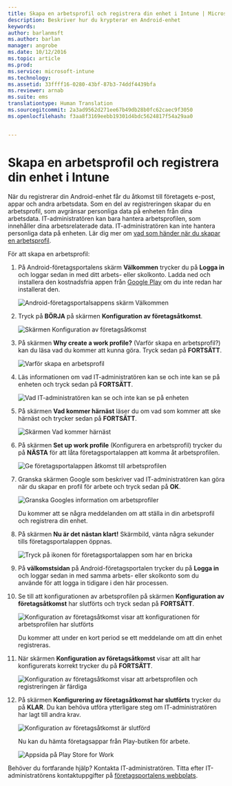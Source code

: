 ```yaml
---
title: Skapa en arbetsprofil och registrera din enhet i Intune | Microsoft Intune
description: Beskriver hur du krypterar en Android-enhet
keywords: 
author: barlanmsft
ms.author: barlan
manager: angrobe
ms.date: 10/12/2016
ms.topic: article
ms.prod: 
ms.service: microsoft-intune
ms.technology: 
ms.assetid: 33ffff16-0280-43bf-87b3-74ddf4439bfa
ms.reviewer: arnab
ms.suite: ems
translationtype: Human Translation
ms.sourcegitcommit: 2a3ad9562d271ee67b49db28b0fc62caec9f3050
ms.openlocfilehash: f3aa8f3169eebb19301d4bdc5624817f54a29aa0


---
```



# <a name="create-a-work-profile-and-enroll-your-device-in-intune"></a>Skapa en arbetsprofil och registrera din enhet i Intune

När du registrerar din Android-enhet får du åtkomst till företagets e-post, appar och andra arbetsdata. Som en del av registreringen skapar du en arbetsprofil, som avgränsar personliga data på enheten från dina arbetsdata. IT-administratören kan bara hantera arbetsprofilen, som innehåller dina arbetsrelaterade data. IT-administratören kan inte hantera personliga data på enheten. Lär dig mer om [vad som händer när du skapar en arbetsprofil](what-happens-when-you-create-a-work-profile-android.md).

För att skapa en arbetsprofil:

1.  På Android-företagsportalens skärm **Välkommen** trycker du på **Logga in** och loggar sedan in med ditt arbets- eller skolkonto. Ladda ned och installera den kostnadsfria appen från [Google Play](http://play.google.com/store/apps/details?id=com.microsoft.windowsintune.companyportal) om du inte redan har installerat den.

    ![Android-företagsportalsappens skärm Välkommen](./media/and-enroll-0-welcome-screen.png)

2. Tryck på **BÖRJA** på skärmen **Konfiguration av företagsåtkomst**.

    ![Skärmen Konfiguration av företagsåtkomst](./media/andr-afw-begin-company-access-setup.png)

3.  På skärmen **Why create a work profile?** (Varför skapa en arbetsprofil?) kan du läsa vad du kommer att kunna göra. Tryck sedan på **FORTSÄTT**.

    ![Varför skapa en arbetsprofil](./media/andr-afw-why-create-a-work-profile.png)

4.  Läs informationen om vad IT-administratören kan se och inte kan se på enheten och tryck sedan på **FORTSÄTT**.

    ![Vad IT-administratören kan se och inte kan se på enheten](./media/andr-afw-what-it-can-see-on-your-device.png)

5.  På skärmen **Vad kommer härnäst** läser du om vad som kommer att ske härnäst och trycker sedan på **FORTSÄTT**.

    ![Skärmen Vad kommer härnäst](./media/andr-afw-what-comes-next.png)

6. På skärmen **Set up work profile** (Konfigurera en arbetsprofil) trycker du på **NÄSTA** för att låta företagsportalappen att komma åt arbetsprofilen.

    ![Ge företagsportalappen åtkomst till arbetsprofilen](./media/andr-afw-tap-next-to-set-up-work-profile.png)

7. Granska skärmen Google som beskriver vad IT-administratören kan göra när du skapar en profil för arbete och tryck sedan på **OK**.

    ![Granska Googles information om arbetsprofiler](./media/andr-afw-google-screen-what-it-can-do.png)

    Du kommer att se några meddelanden om att ställa in din arbetsprofil och registrera din enhet.

8. På skärmen **Nu är det nästan klart!** Skärmbild, vänta några sekunder tills företagsportalappen öppnas.

    ![Tryck på ikonen för företagsportalappen som har en bricka](./media/andr-afw-tap-work-badged-company-portal-icon2.png)

9. På **välkomstsidan** på Android-företagsportalen trycker du på **Logga in** och loggar sedan in med samma arbets- eller skolkonto som du använde för att logga in tidigare i den här processen.

10. Se till att konfigurationen av arbetsprofilen på skärmen **Konfiguration av företagsåtkomst** har slutförts och tryck sedan på **FORTSÄTT**.

    ![Konfiguration av företagsåtkomst visar att konfigurationen för arbetsprofilen har slutförts](./media/andr-afw-work-profile-now-set-up.png)

    Du kommer att under en kort period se ett meddelande om att din enhet registreras.

11. När skärmen **Konfiguration av företagsåtkomst** visar att allt har konfigurerats korrekt trycker du på **FORTSÄTT**. 

    ![Konfiguration av företagsåtkomst visar att arbetsprofilen och registreringen är färdiga](./media/andr-afw-company-access-setup-green-checks.png)

12. På skärmen **Konfigurering av företagsåtkomst har slutförts** trycker du på **KLAR**. Du kan behöva utföra ytterligare steg om IT-administratören har lagt till andra krav.

    ![Konfiguration av företagsåtkomst är slutförd](./media/andr-afw-company-access-setup-complete.png)

    Nu kan du hämta företagsappar från Play-butiken för arbete.

    ![Appsida på Play Store for Work](./media/andr-afw-tap-work-play-store-icon.png)

Behöver du fortfarande hjälp? Kontakta IT-administratören. Titta efter IT-administratörens kontaktuppgifter på [företagsportalens webbplats](http://portal.manage.microsoft.com).





<!--HONumber=Oct16_HO2-->


